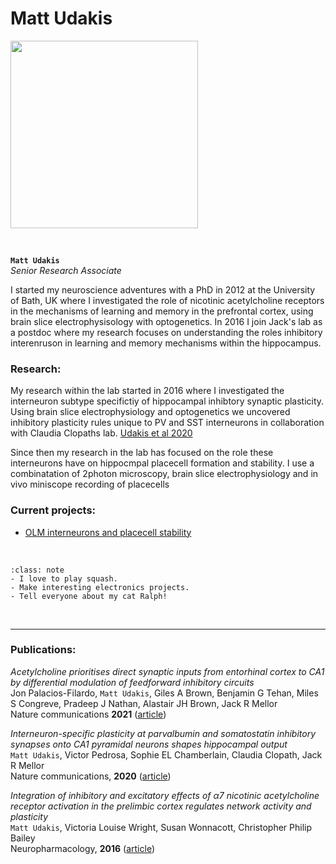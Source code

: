 # Matt Udakis

<img src="https://www.beckenhamrunning.co.uk/wp-content/uploads/2020/02/Person-silhouette.png" width="300">


&nbsp;


**`Matt Udakis`**  
_Senior Research Associate_  
[<i class="fa-brands fa-twitter fa-lg" style="color:#2a67cf"></i>](https://twitter.com/matt_youdaykiss?lang=en-GB)
[<i class="fa-brands fa-linkedin-in fa-lg" style="color:#5a97d8"></i>](https://www.linkedin.com/in/matt-udakis-21070485/?originalSubdomain=uk)
[<i class="fa-brands fa-researchgate" style="color: #57dba8;"></i>](https://www.researchgate.net/profile/Matt-Udakis)
[<i class="fa-brands fa-github" style="color: #696969;"></i>](https://www.github.com/mattudakis)
[<i class="fa-solid fa-building-columns" style="color: #d74242;"></i>](https://research-information.bris.ac.uk/en/persons/matt-udakis)
[<i class="fa-solid fa-envelope"></i>](mailto:USERNAME@ORGANIZATION.NET)
<!--[<i class="fa-brands fa-orcid" style="color: #6eee5d;"></i>](https://www.orcid.org)-->

I started my neuroscience adventures with a PhD in 2012 at the University of Bath, UK where I investigated the role of nicotinic acetylcholine receptors in the 
mechanisms of learning and memory in the prefrontal cortex, using brain slice electrophysisology with optogenetics.
In 2016 I join Jack's lab as a postdoc where my research focuses on understanding the roles inhibitory interenruson in learning and memory mechanisms within the hippocampus.


### Research:
 
My research within the lab started in 2016 where I investigated the interneuron subtype specifictiy of hippocampal inhibtory synaptic plasticity.
Using brain slice electrophysiology and optogenetics we uncovered inhibitory plasticity rules unique to PV and SST interneurons in collaboration with Claudia Clopaths lab. [Udakis et al 2020](https://www.nature.com/articles/s41467-020-18074-8) 

Since then my research in the lab has focused on the role these interneurons have on hippocmpal placecell formation and stability.
I use a combinatation of 2photon microscopy, brain slice electrophysiology and in vivo miniscope recording of placecells 

### Current projects:

- [OLM interneurons and placecell stability](../../projects/olm-placecells)


&nbsp;


```{admonition} Outside of the lab
:class: note
- I love to play squash. 
- Make interesting electronics projects. 
- Tell everyone about my cat Ralph!
``` 


&nbsp;

---


### Publications:

_Acetylcholine prioritises direct synaptic inputs from entorhinal cortex to CA1 by differential modulation of feedforward inhibitory circuits_<br>
Jon Palacios-Filardo, `Matt Udakis`, Giles A Brown, Benjamin G Tehan, Miles S Congreve, Pradeep J Nathan, Alastair JH Brown, Jack R Mellor <br>
Nature communications **2021** ([article](https://www.nature.com/articles/s41467-021-25280-5)) 

_Interneuron-specific plasticity at parvalbumin and somatostatin inhibitory synapses onto CA1 pyramidal neurons shapes hippocampal output_<br>
`Matt Udakis`, Victor Pedrosa, Sophie EL Chamberlain, Claudia Clopath, Jack R Mellor <br>
Nature communications, **2020** ([article](https://www.nature.com/articles/s41467-020-18074-8)) 

_Integration of inhibitory and excitatory effects of α7 nicotinic acetylcholine receptor activation in the prelimbic cortex regulates network activity and plasticity_<br>
`Matt Udakis`, Victoria Louise Wright, Susan Wonnacott, Christopher Philip Bailey <br>
Neuropharmacology, **2016** ([article](https://www.sciencedirect.com/science/article/pii/S0028390816300636)) 



